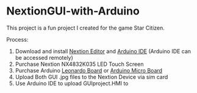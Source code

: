# NextionGUI-with-Arduino

This project is a fun project I created for the game Star Citizen.

Process:
1. Download and install [Nextion Editor](https://nextion.tech/nextion-editor/) and [Arduino IDE](https://www.arduino.cc/en/software) (Arduino IDE can be accessed remotely)
2. Purchase Nextion NX4832K035 LED Touch Screen
3. Purchase Arduino [Leonardo Board](https://docs.arduino.cc/hardware/leonardo) or [Arduino Micro Board](https://store.arduino.cc/products/arduino-micro)
4. Upload Both GUI .jpg files to the Nextion Device via sim card
5. Use Arduino IDE to upload GUIproject.HMI to
